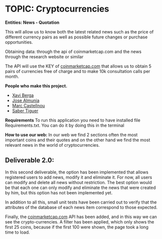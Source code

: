 __TOPIC: Cryptocurrencies__
==============================================

__Entities: News - Quotation__

This will allow us to know both the latest related news such as the price of different currency pairs as well as possible future changes or purchase opportunities.

Obtaining data: through the api of coinmarketcap.com and the news through the research website or similar

The API will use the KEY of [coinmarketcap.com](https://coinmarketcap.com/) that allows us to obtain 5 pairs of currencies free of charge and to make 10k consultation calls per month.

__People who make this project.__
* [Xavi Berga](https://github.com/xaps97)
* [Jose Almunia](https://github.com/jokerarm96)
* [Marc Castellnou](https://github.com/MarCastellnou) 
* [Saber Tiguer](https://github.com/stiguer)

__Requirements__
To run this application you need to have installed file Requirements.txt.
You can do it by doing this in the terminal 

__How to use our web:__
In our web we find 2 sections often the most important coins and their quotes and on the other hand we find the most relevant news in the world of cryptocurrencies.

__Deliverable 2.0:__
-------------------

In this second deliverable, the option has been implemented that allows registered users to add news, modify it and eliminate it. For now, all users can modify and delete all news without restriction. The best option would be that each one can only modify and eliminate the news that were created by him, but this option has not been implemented yet.

In addition to all this, small unit tests have been carried out to verify that the attributes of the database of each news item correspond to those expected.

Finally, the [coinmarketcap.com](https://coinmarketcap.com/) API has been added, and in this way we can see the crypto-currencies. A filter has been applied, which only shows the first 25 coins, because if the first 100 were shown, the page took a long time to load.
